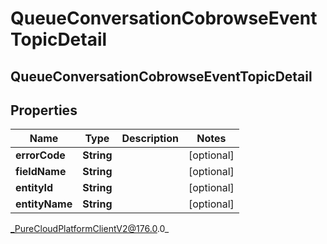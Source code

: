 # QueueConversationCobrowseEventTopicDetail

## QueueConversationCobrowseEventTopicDetail

## Properties

|Name | Type | Description | Notes|
|------------ | ------------- | ------------- | -------------|
| **errorCode** | **String** |  | [optional] |
| **fieldName** | **String** |  | [optional] |
| **entityId** | **String** |  | [optional] |
| **entityName** | **String** |  | [optional] |



_PureCloudPlatformClientV2@176.0.0_
